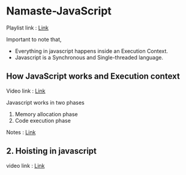 # Namaste-JavaScript
Playlist link : <a href="https://www.youtube.com/watch?v=ZvbzSrg0afE&list=PLlasXeu85E9cQ32gLCvAvr9vNaUccPVNP&index=2">Link</a>

Important to note that,
- Everything in javascript happens inside an Execution Context.
- Javascript is a Synchronous and Single-threaded language.

## How JavaScript works and Execution context
Video link : <a href="https://www.youtube.com/watch?v=iLWTnMzWtj4&list=PLlasXeu85E9cQ32gLCvAvr9vNaUccPVNP&index=3">Link<a>

Javascript works in two phases
1. Memory allocation phase
2. Code execution phase

Notes : <a href="https://github.com/jayminDarji2003/Namaste-JavaScript/blob/main/Notes/lec%201.pdf">Link</a>





## 2. Hoisting in javascript
video link : <a href="https://www.youtube.com/watch?v=Fnlnw8uY6jo&list=PLlasXeu85E9cQ32gLCvAvr9vNaUccPVNP&index=5">Link</a>


